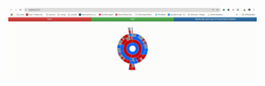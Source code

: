 ![Demo GIF](https://raw.githubusercontent.com/malimehul/D3-sunburst-update-demo/47755f4fb3ef98f18696983177400d773a9f8278/data/Screen%20Recording%20(12-05-2025%2012-53-53).gif)

